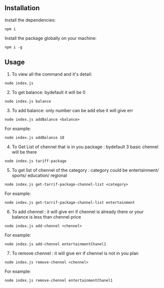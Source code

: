 ## Installation

Install the dependencies:

```
npm i
```

Install the package globally on your machine:

```
npm i -g
```

## Usage

1. To view all the command and it's detail:

```
node index.js
```

2. To get balance: bydefault it will be 0

```
node index.js balance
```

3. To add balance: only number can be add else it will give err

```
node index.js addBalance <balance>
```

For example:

```
node index.js addBalance 10
```

4. To Get List of chennel that is in you package : bydefault 3 basic chennel will be there 

```
node index.js tariff-package
```

5. To get list of chennel of the category : category could be entertainment/ sports/ education/ regional

```
node index.js get-tarrif-package-channel-list <category>
```
For example:

```
node index.js get-tarrif-package-channel-list entertainment
```

6. To add chennel : it will give err if chennel is already there or your balance is less than chennel price

```
node index.js add-chennel <chennel>
```
For example:

```
node index.js add-chennel entertainmentChanel1
```

7. To remove chennel : it will give err if chennel is not in you plan

```
node index.js remove-chennel <chennel>
```
For example:

```
node index.js remove-chennel entertainmentChanel1
```
